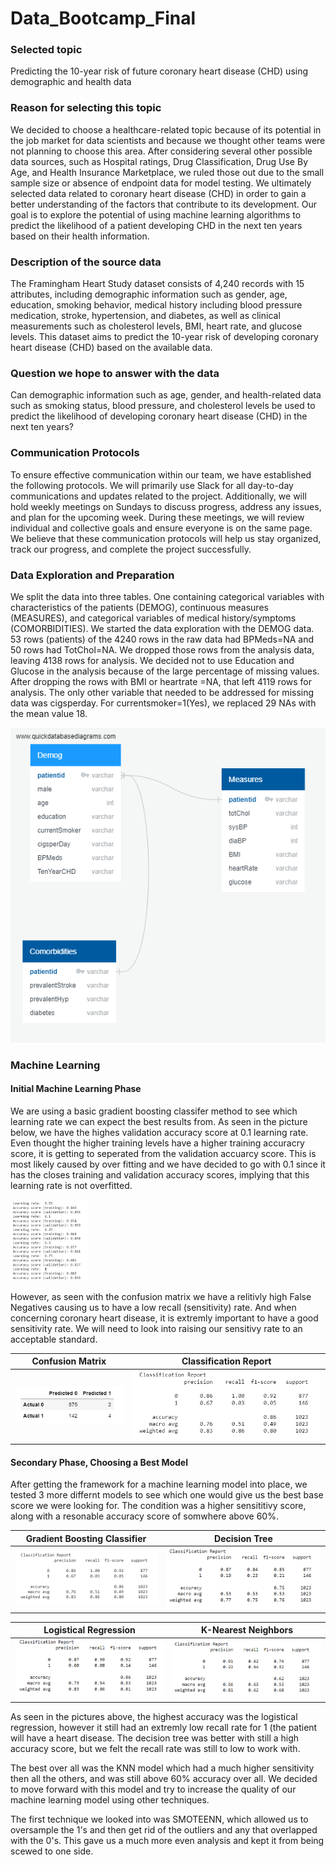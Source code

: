 # Data_Bootcamp_Final

### Selected topic
Predicting the 10-year risk of future coronary heart disease (CHD) using demographic and health data 

### Reason for selecting this topic

We decided to choose a healthcare-related topic because of its potential in the job market for data scientists and because we thought other teams were not planning to choose this area. After considering several other possible data sources, such as Hospital ratings, Drug Classification, Drug Use By Age, and Health Insurance Marketplace, we ruled those out due to the small sample size or absence of endpoint data for model testing. We ultimately selected data related to coronary heart disease (CHD) in order to gain a better understanding of the factors that contribute to its development. Our goal is to explore the potential of using machine learning algorithms to predict the likelihood of a patient developing CHD in the next ten years based on their health information.

### Description of the source data

The Framingham Heart Study dataset consists of 4,240 records with 15 attributes, including demographic information such as gender, age, education, smoking behavior, medical history including blood pressure medication, stroke, hypertension, and diabetes, as well as clinical measurements such as cholesterol levels, BMI, heart rate, and glucose levels. This dataset aims to predict the 10-year risk of developing coronary heart disease (CHD) based on the available data.

### Question we hope to answer with the data

Can demographic information such as age, gender, and health-related data such as smoking status, blood pressure, and cholesterol levels be used to predict the likelihood of developing coronary heart disease (CHD) in the next ten years?


### Communication Protocols
To ensure effective communication within our team, we have established the following protocols. We will primarily use Slack for all day-to-day communications and updates related to the project. Additionally, we will hold weekly meetings on Sundays to discuss progress, address any issues, and plan for the upcoming week. During these meetings, we will review individual and collective goals and ensure everyone is on the same page. We believe that these communication protocols will help us stay organized, track our progress, and complete the project successfully.

### Data Exploration and Preparation
We split the data into three tables. One containing categorical variables with characteristics of the patients (DEMOG), continuous measures (MEASURES), and categorical variables of medical history/symptoms (COMORBIDITIES). We started the data exploration with the DEMOG data. 53 rows (patients) of the 4240 rows in the raw data had BPMeds=NA and 50 rows had TotChol=NA. We dropped those rows from the analysis data, leaving 4138 rows for analysis. We decided not to use Education and Glucose in the analysis because of the large percentage of missing values. After dropping the rows with BMI or heartrate =NA, that left 4119 rows for analysis. The only other variable that needed to be addressed for missing data was cigsperday. For currentsmoker=1(Yes), we replaced 29 NAs with the mean value 18.

![ERD Schema](/Resources/ERD/ERD.png)

### Machine Learning

#### Initial Machine Learning Phase
We are using a basic gradient boosting classifer method to see which learning rate we can expect the best results from. As seen in the picture below, we have the highes validation accuracy score at 0.1 learning rate. Even thought the higher training levels have a higher training accuracry score, it is getting to seperated from the validation accuarcy score. This is most likely caused by over fitting and we have decided to go with 0.1 since it has the closes training and validation accuracy scores, implying that this learning rate is not overfitted.

<img src= "https://github.com/DAsInDavid1/Data_Bootcamp_Final/blob/Machine-Learning-Model-Updating/Pictures/Learning_rates.png" width=25% height=25%> 

However, as seen with the confusion matrix we have a relitivly high False Negatives causing us to have a low recall (sensitivity) rate. And when concerning coronary heart disease, it is extremly important to have a good sensitivity rate. We will need to look into raising our sensitivy rate to an acceptable standard.

| Confusion Matrix  | Classification Report 
| ------------- | ------------- 
| <img src= "https://github.com/DAsInDavid1/Data_Bootcamp_Final/blob/Machine-Learning-Model-Updating/Pictures/Confusion_Matrix_1.png" width=100% height=100%>   | <img src= "https://github.com/DAsInDavid1/Data_Bootcamp_Final/blob/Machine-Learning-Model-Updating/Pictures/Classification_report_1.png" width=100% height=100%>   

#### Secondary Phase, Choosing a Best Model
After getting the framework for a machine learning model into place, we tested 3 more differnt models to see which one would give us the best base score we were looking for. The condition was a higher sensititivy score, along with a resonable accuracy score of somwhere above 60%.

| Gradient Boosting Classifier  | Decision Tree 
| ------------- | -------------    
| <img src= "https://github.com/DAsInDavid1/Data_Bootcamp_Final/blob/Machine-Learning-Model-Updating/Pictures/Classification_report_1.png" width=120% height=120%>   | <img src= "https://github.com/DAsInDavid1/Data_Bootcamp_Final/blob/Machine_Learning_ReadMe_Update/Pictures/Decision_Tree_Clasfication_Report.png" width=105% height=105%>    

| Logistical Regression | K-Nearest Neighbors
| ------------- | ------------- 
| <img src= "https://github.com/DAsInDavid1/Data_Bootcamp_Final/blob/Machine_Learning_ReadMe_Update/Pictures/Logistical_Regression_Clasfication_Report.png" width=100% height=100%>  | <img src= "https://github.com/DAsInDavid1/Data_Bootcamp_Final/blob/Machine_Learning_ReadMe_Update/Pictures/KNN_Clasfication_Report.png" width=100% height=100%>  

As seen in the pictures above, the highest accuracy was the logistical regression, however it still had an extremly low recall rate for 1 (the patient will have a heart disease. The decision tree was better with still a high accuracy score, but we felt the recall rate was still to low to work with.

The best over all was the KNN model which had a much higher sensitivity then all the others, and was still above 60% accuracy over all. We decided to move forward with this model and try to increase the quality of our machine learning model using other techniques.

The first technique we looked into was SMOTEENN, which allowed us to oversample the 1's and then get rid of the outliers and any that overlapped with the 0's. This gave us a much more even analysis and kept it from being scewed to one side.

